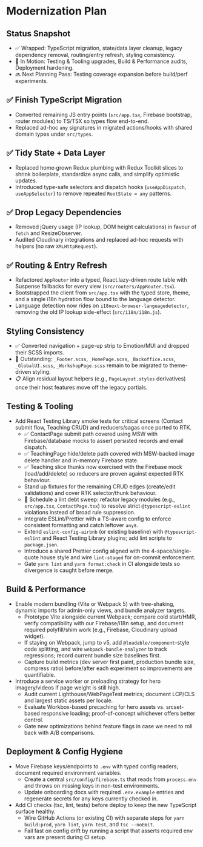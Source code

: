 # Modernization Plan

## Status Snapshot
- ✅ Wrapped: TypeScript migration, state/data layer cleanup, legacy dependency removal, routing/entry refresh, styling consistency.
- 🧭 In Motion: Testing & Tooling upgrades, Build & Performance audits, Deployment hardening.
- 🔜 Next Planning Pass: Testing coverage expansion before build/perf experiments.

## ✅ Finish TypeScript Migration
- Converted remaining JS entry points (`src/app.tsx`, Firebase bootstrap, router modules) to TS/TSX so types flow end-to-end.
- Replaced ad-hoc `any` signatures in migrated actions/hooks with shared domain types under `src/types`.

## ✅ Tidy State + Data Layer
- Replaced home‑grown Redux plumbing with Redux Toolkit slices to shrink boilerplate, standardize async calls, and simplify optimistic updates.
- Introduced type-safe selectors and dispatch hooks (`useAppDispatch`, `useAppSelector`) to remove repeated `RootState = any` patterns.

## ✅ Drop Legacy Dependencies
- Removed jQuery usage (IP lookup, DOM height calculations) in favour of `fetch` and ResizeObserver.
- Audited Cloudinary integrations and replaced ad-hoc requests with helpers (no raw `XMLHttpRequest`).

## ✅ Routing & Entry Refresh
- Refactored `AppRouter` into a typed, React.lazy-driven route table with Suspense fallbacks for every view (`src/routers/AppRouter.tsx`).
- Bootstrapped the client from `src/app.tsx` with the typed store, theme, and a single i18n hydration flow bound to the language detector.
- Language detection now rides on `i18next-browser-languagedetector`, removing the old IP lookup side-effect (`src/i18n/i18n.js`).

## Styling Consistency
- ✅ Converted navigation + page-up strip to Emotion/MUI and dropped their SCSS imports.
- 🔧 Outstanding: `_Footer.scss`, `_HomePage.scss`, `_Backoffice.scss`, `_GlobalUI.scss`, `_WorkshopPage.scss` remain to be migrated to theme-driven styling.
- 📋 Align residual layout helpers (e.g., `PageLayout.styles` derivatives) once their host features move off the legacy partials.

## Testing & Tooling
- Add React Testing Library smoke tests for critical screens (Contact submit flow, Teaching CRUD) and reducers/sagas once ported to RTK.
  - ✅ ContactPage submit path covered using MSW with Firebase/database mocks to assert persisted records and email dispatch.
  - ✅ TeachingPage hide/delete path covered with MSW-backed image delete handler and in-memory Firebase state.
  - ✅ Teaching slice thunks now exercised with the Firebase mock (load/add/delete) so reducers are proven against expected RTK behaviour.
  - Stand up fixtures for the remaining CRUD edges (create/edit validations) and cover RTK selector/thunk behaviour.
  - 🔧 Schedule a lint debt sweep: refactor legacy modules (e.g., `src/app.tsx`, `ContactPage.tsx`) to resolve strict `@typescript-eslint` violations instead of broad rule suppression.
  - Integrate ESLint/Prettier with a TS-aware config to enforce consistent formatting and catch leftover `any`s.
  - Extend `eslint-config-airbnb` (or existing baseline) with `@typescript-eslint` and React Testing Library plugins; add lint scripts to `package.json`.
  - Introduce a shared Prettier config aligned with the 4-space/single-quote house style and wire `lint-staged` for on-commit enforcement.
  - Gate `yarn lint` and `yarn format:check` in CI alongside tests so divergence is caught before merge.

## Build & Performance
- Enable modern bundling (Vite or Webpack 5) with tree-shaking, dynamic imports for admin-only views, and bundle analyzer targets.
  - Prototype Vite alongside current Webpack; compare cold start/HMR, verify compatibility with our Firebase/i18n setup, and document required polyfill/shim work (e.g., Firebase, Cloudinary upload widget).
  - If staying on Webpack, jump to v5, add `@loadable/component`-style code splitting, and wire `webpack-bundle-analyzer` to track regressions; record current bundle size baselines first.
  - Capture build metrics (dev server first paint, production bundle size, compress ratio) before/after each experiment so improvements are quantifiable.
- Introduce a service worker or preloading strategy for hero imagery/videos if page weight is still high.
  - Audit current Lighthouse/WebPageTest metrics; document LCP/CLS and largest static assets per locale.
  - Evaluate Workbox-based precaching for hero assets vs. srcset-based responsive loading; proof-of-concept whichever offers better control.
  - Gate new optimizations behind feature flags in case we need to roll back with A/B comparisons.

## Deployment & Config Hygiene
- Move Firebase keys/endpoints to `.env` with typed config readers; document required environment variables.
  - Create a central `src/config/firebase.ts` that reads from `process.env` and throws on missing keys in non-test environments.
  - Update onboarding docs with required `.env.example` entries and regenerate secrets for any keys currently checked in.
- Add CI checks (tsc, lint, tests) before deploy to keep the new TypeScript surface healthy.
  - Wire GitHub Actions (or existing CI) with separate steps for `yarn build:prod`, `yarn lint`, `yarn test`, and `tsc --noEmit`.
  - Fail fast on config drift by running a script that asserts required env vars are present during CI setup.
